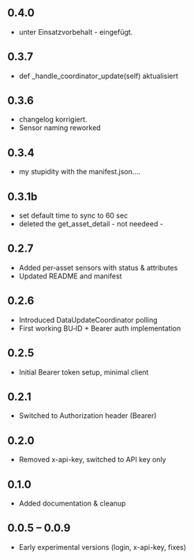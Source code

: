 ## 0.4.0
* unter Einsatzvorbehalt - eingefügt.

## 0.3.7
* def _handle_coordinator_update(self)  aktualisiert

## 0.3.6
* changelog korrigiert.
* Sensor naming reworked

## 0.3.4
* my stupidity with the manifest.json.... 

## 0.3.1b 
* set default time to sync to 60 sec
* deleted the get_asset_detail - not needeed - 

## 0.2.7
* Added per‑asset sensors with status & attributes
* Updated README and manifest

## 0.2.6
* Introduced DataUpdateCoordinator polling
* First working BU‑ID + Bearer auth implementation

## 0.2.5
* Initial Bearer token setup, minimal client

## 0.2.1
* Switched to Authorization header (Bearer)

## 0.2.0
* Removed x-api-key, switched to API key only

## 0.1.0
* Added documentation & cleanup

## 0.0.5 – 0.0.9
* Early experimental versions (login, x-api-key, fixes)
